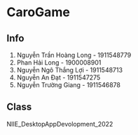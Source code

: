 # CaroGame

## Info

1. Nguyễn Trần Hoàng Long - 1911548779
2. Phan Hải Long - 1900008901
3. Nguyễn Ngô Thắng Lợi - 1911548713
4. Nguyễn An Đạt - 1911547275
5. Nguyễn Trường Giang - 1911546878

## Class

NIIE_DesktopAppDevolopment_2022
